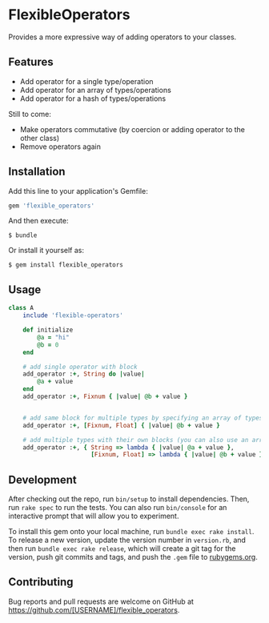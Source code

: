 # FlexibleOperators

Provides a more expressive way of adding operators to your classes.

## Features

- Add operator for a single type/operation
- Add operator for an array of types/operations
- Add operator for a hash of types/operations

Still to come:
- Make operators commutative (by coercion or adding operator to the other class)
- Remove operators again

## Installation

Add this line to your application's Gemfile:

```ruby
gem 'flexible_operators'
```

And then execute:

    $ bundle

Or install it yourself as:

    $ gem install flexible_operators

## Usage

```ruby
class A
    include 'flexible-operators'

    def initialize
        @a = "hi"
        @b = 0
    end

    # add single operator with block
    add_operator :+, String do |value|
        @a + value
    end
    add_operator :+, Fixnum { |value| @b + value }


    # add same block for multiple types by specifying an array of types
    add_operator :+, [Fixnum, Float] { |value| @b + value }

    # add multiple types with their own blocks (you can also use an array of types as a key)
    add_operator :+, { String => lambda { |value| @a + value },
                       [Fixnum, Float] => lambda { |value| @b + value } }
```

## Development

After checking out the repo, run `bin/setup` to install dependencies. Then, run `rake spec` to run the tests. You can also run `bin/console` for an interactive prompt that will allow you to experiment.

To install this gem onto your local machine, run `bundle exec rake install`. To release a new version, update the version number in `version.rb`, and then run `bundle exec rake release`, which will create a git tag for the version, push git commits and tags, and push the `.gem` file to [rubygems.org](https://rubygems.org).

## Contributing

Bug reports and pull requests are welcome on GitHub at https://github.com/[USERNAME]/flexible_operators.
